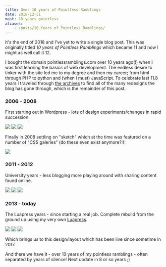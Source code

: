 ```yaml
---
title: Over 10 years of Pointless Ramblings
date: 2018-12-31
mast: 10_years_pointless
aliases:
    - /posts/10_Years_of_Pointless_Ramblings/
---
```


It's the end of 2018 and I've yet to write a single blog post. This was originally titled _10 years of Pointless Ramblings_ which became 11 and now I might as well call it 12.

I bought the domain pointlessramblings.com over 10 years ago(!) when I was first learning the basics of web development. The endless desire to tinker with the site led me to my degree and then my career; from html through PHP to python and (when I must) JavaScript. To celebrate last 11.8 years I traveled through [the archives](https://web.archive.org/web/*/http://pointlessramblings.com) to find all of the many redesigns the blog has gone through, which is the remainder of this post.

### 2006 - 2008

First starting out in Wordpress - lots of design experiments/changes in rapid succession.

<div class="images">
    <img src="/img/posts/10_years_pointless/2006_08.png" />
    <img src="/img/posts/10_years_pointless/2007_07.png" />
    <img src="/img/posts/10_years_pointless/2007_10.png" />
</div>

Finally in 2008 settling on "sketch" which at the time was featured on a number of "CSS galeries" (do these even exist anymore?!):

<div class="images">
    <img src="/img/posts/10_years_pointless/2008_04.png" />
</div>

### 2011 - 2012

University years - less blogging more playing around with sharing content found online.

<div class="images">
    <img src="/img/posts/10_years_pointless/2011_02.png" />
    <img src="/img/posts/10_years_pointless/2011_09.png" />
    <img src="/img/posts/10_years_pointless/2012_09.png" />
</div>

### 2013 - today

The Luapress years - since starting a real job. Complete rebuild from the ground up using my very own [Luapress](http://luapress.org).

<div class="images">
    <img src="/img/posts/10_years_pointless/2013_03.png" />
    <img src="/img/posts/10_years_pointless/2013_09.png" />
    <img src="/img/posts/10_years_pointless/2016_06.png" />
</div>

Which brings us to this design/layout which has been live since sometime in 2017.

And there we have it - over 10 years of my pointless ramblings - often separated by years of silence! Next update in 8 or so years ;)
